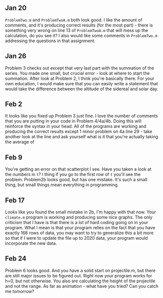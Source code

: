 ## Jan 20
`ProblemTwo.m` and `ProblemTwoA.m` both look good. I like the amount of comments, and it's producing correct results (for the most part) - there is something very wrong on line 13 of `ProblemTwoA.m` that will mess up the calculation, do you see it? I also would like some comments in `ProblemTwo.m` addressing the questions in that assignment.

## Jan 26
Problem 3 checks out except that very last part with the summation of the series. You made one small, but crucial error - look at where to start the summation. After look at Problem 2, I think you're basically there. For your own education, I would make sure that you can easily write a statement that would take the difference between the altitude of the sidereal and solar day.

## Feb 2
It looks like you fixed up Problem 3 just fine. I love the number of comments that you are putting in your code in Problem 4/4a/4b. Doing this will reinforce the syntax in your head. All of the programs are working and producing the correct results except 1 minor problem on 4a line 29 - take another look at the line and ask yourself what is it that you're actually taking the average of

## Feb 9
You're getting an error on that scatterplot I see. Have you taken a look at the numbers in `t`? I thing if you go to the first row of `t` you'll see the problem. Problem2b looks good, but has one mistake. It's such a small thing, but small things mean everything in programming.

## Feb 17
Looks like you found the small mistake in 2b, I'm happy with that now. Your `climate.m` program is working and producing some nice graphs. The only criticism that I have is that there is a lot of hard coding going on in your program. What I mean is that your program relies on the fact that you have exactly 168 rows of data, you may want to try to generalize this a bit more so that if I were to update the file up to 2020 data, your program would incorporate the new data.

## Feb 24
Problem 6 looks good. And you have a solid start on projectile.m, but there are still major issues to be figured out. Right now your program works for h=0, but not otherwise. You also are calculating the height of the projectile and not the range. As far as animation - what have you tried? Can you catch me tomorrow?
